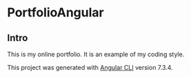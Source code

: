 # PortfolioAngular

## Intro
This is my online portfolio. It is an example of my coding style.


This project was generated with [Angular CLI](https://github.com/angular/angular-cli) version 7.3.4.

